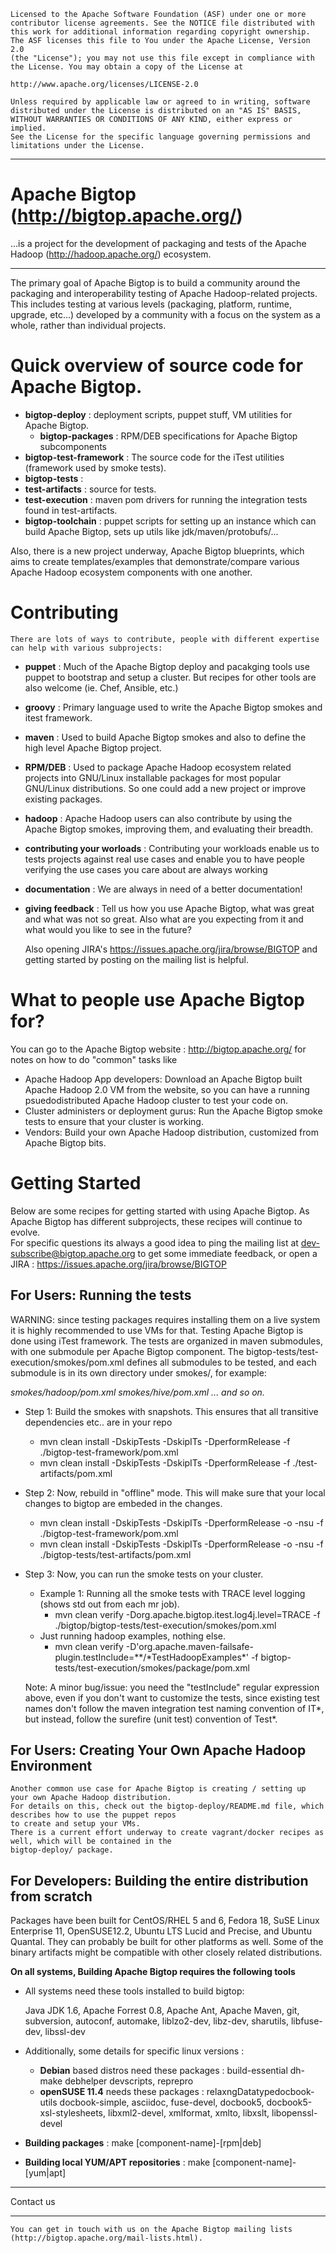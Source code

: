     Licensed to the Apache Software Foundation (ASF) under one or more
    contributor license agreements. See the NOTICE file distributed with
    this work for additional information regarding copyright ownership.
    The ASF licenses this file to You under the Apache License, Version 2.0
    (the "License"); you may not use this file except in compliance with
    the License. You may obtain a copy of the License at

    http://www.apache.org/licenses/LICENSE-2.0

    Unless required by applicable law or agreed to in writing, software
    distributed under the License is distributed on an "AS IS" BASIS,
    WITHOUT WARRANTIES OR CONDITIONS OF ANY KIND, either express or implied.
    See the License for the specific language governing permissions and
    limitations under the License.

---

# Apache Bigtop (http://bigtop.apache.org/)

...is a project for the development of packaging and tests of the Apache Hadoop (http://hadoop.apache.org/) ecosystem.

---

The primary goal of Apache Bigtop is to build a community around the packaging and interoperability testing of Apache Hadoop-related projects. This includes testing at various levels (packaging, platform, runtime, upgrade, etc...) developed by a community with a focus on the system as a whole, rather than individual projects.

# Quick overview of source code for Apache Bigtop.

- **bigtop-deploy** : deployment scripts, puppet stuff, VM utilities for Apache Bigtop.
  - **bigtop-packages** : RPM/DEB specifications for Apache Bigtop subcomponents
- **bigtop-test-framework** : The source code for the iTest utilities (framework used by smoke tests).
- **bigtop-tests** :
- **test-artifacts** : source for tests.
- **test-execution** : maven pom drivers for running the integration tests found in test-artifacts.
- **bigtop-toolchain** : puppet scripts for setting up an instance which can build Apache Bigtop, sets up utils like jdk/maven/protobufs/...

Also, there is a new project underway, Apache Bigtop blueprints, which aims to create templates/examples that demonstrate/compare various Apache Hadoop ecosystem components with one another.

# Contributing

    There are lots of ways to contribute, people with different expertise can help with various subprojects:

- **puppet** : Much of the Apache Bigtop deploy and pacakging tools use puppet to bootstrap and setup a cluster. But recipes for other tools are also welcome (ie. Chef, Ansible, etc.)
- **groovy** : Primary language used to write the Apache Bigtop smokes and itest framework.
- **maven** : Used to build Apache Bigtop smokes and also to define the high level Apache Bigtop project.
- **RPM/DEB** : Used to package Apache Hadoop ecosystem related projects into GNU/Linux installable packages for most popular GNU/Linux distributions. So one could add a new project or improve existing packages.
- **hadoop** : Apache Hadoop users can also contribute by using the Apache Bigtop smokes, improving them, and evaluating their breadth.
- **contributing your worloads** : Contributing your workloads enable us to tests projects against real use cases and enable you to have people verifying the use cases you care about are always working
- **documentation** : We are always in need of a better documentation!
- **giving feedback** : Tell us how you use Apache Bigtop, what was great and what was not so great. Also what are you expecting from it and what would you like to see in the future?

  Also opening JIRA's https://issues.apache.org/jira/browse/BIGTOP and getting started by posting on the mailing list is helpful.

# What to people use Apache Bigtop for?

You can go to the Apache Bigtop website : http://bigtop.apache.org/ for notes on how to do "common" tasks like

- Apache Hadoop App developers: Download an Apache Bigtop built Apache Hadoop 2.0 VM from the website, so you can have a running psuedodistributed Apache Hadoop cluster to test your code on.
- Cluster administers or deployment gurus: Run the Apache Bigtop smoke tests to ensure that your cluster is working.
- Vendors: Build your own Apache Hadoop distribution, customized from Apache Bigtop bits.

# Getting Started

Below are some recipes for getting started with using Apache Bigtop. As Apache Bigtop has different subprojects, these recipes will continue to evolve.  
For specific questions its always a good idea to ping the mailing list at dev-subscribe@bigtop.apache.org to get some immediate feedback, or open a JIRA : https://issues.apache.org/jira/browse/BIGTOP

## For Users: Running the tests

WARNING: since testing packages requires installing them on a live system it is highly recommended to use VMs for that. Testing Apache Bigtop is done using iTest framework. The tests are organized in maven submodules, with one submodule per Apache Bigtop component. The bigtop-tests/test-execution/smokes/pom.xml defines all submodules to be tested, and each submodule is in its own directory under smokes/, for example:

_smokes/hadoop/pom.xml_
_smokes/hive/pom.xml_
_... and so on._

- Step 1: Build the smokes with snapshots. This ensures that all transitive dependencies etc.. are in your repo
  - mvn clean install -DskipTests -DskipITs -DperformRelease -f ./bigtop-test-framework/pom.xml
  - mvn clean install -DskipTests -DskipITs -DperformRelease -f ./test-artifacts/pom.xml
- Step 2: Now, rebuild in "offline" mode. This will make sure that your local changes to bigtop are embeded in the changes.

  - mvn clean install -DskipTests -DskipITs -DperformRelease -o -nsu -f ./bigtop-test-framework/pom.xml
  - mvn clean install -DskipTests -DskipITs -DperformRelease -o -nsu -f ./bigtop-tests/test-artifacts/pom.xml

- Step 3: Now, you can run the smoke tests on your cluster.

  - Example 1: Running all the smoke tests with TRACE level logging (shows std out from each mr job).
    - mvn clean verify -Dorg.apache.bigtop.itest.log4j.level=TRACE -f ./bigtop/bigtop-tests/test-execution/smokes/pom.xml
  - Just running hadoop examples, nothing else.
    - mvn clean verify -D'org.apache.maven-failsafe-plugin.testInclude=\**/*TestHadoopExamples\*' -f bigtop-tests/test-execution/smokes/package/pom.xml

  Note: A minor bug/issue: you need the "testInclude" regular expression above, even if you don't want to customize the tests,
  since existing test names don't follow the maven integration test naming convention of IT*, but instead, follow the surefire (unit test) convention of Test*.

## For Users: Creating Your Own Apache Hadoop Environment

    Another common use case for Apache Bigtop is creating / setting up your own Apache Hadoop distribution.
    For details on this, check out the bigtop-deploy/README.md file, which describes how to use the puppet repos
    to create and setup your VMs.
    There is a current effort underway to create vagrant/docker recipes as well, which will be contained in the
    bigtop-deploy/ package.

## For Developers: Building the entire distribution from scratch

Packages have been built for CentOS/RHEL 5 and 6, Fedora 18, SuSE Linux Enterprise 11, OpenSUSE12.2, Ubuntu LTS Lucid and Precise, and Ubuntu Quantal. They can probably be built for other platforms as well. Some of the binary artifacts might be compatible with other closely related distributions.

**On all systems, Building Apache Bigtop requires the following tools**

- All systems need these tools installed to build bigtop:

  Java JDK 1.6, Apache Forrest 0.8, Apache Ant, Apache Maven, git, subversion, autoconf, automake, liblzo2-dev, libz-dev, sharutils, libfuse-dev, libssl-dev

- Additionally, some details for specific linux versions :

  - **Debian** based distros need these packages : build-essential dh-make debhelper devscripts, reprepro
  - **openSUSE 11.4** needs these packages : relaxngDatatypedocbook-utils docbook-simple, asciidoc, fuse-devel, docbook5, docbook5-xsl-stylesheets, libxml2-devel, xmlformat, xmlto, libxslt, libopenssl-devel

- **Building packages** : make [component-name]-[rpm|deb]
- **Building local YUM/APT repositories** : make [component-name]-[yum|apt]

---

Contact us

---

    You can get in touch with us on the Apache Bigtop mailing lists (http://bigtop.apache.org/mail-lists.html).
